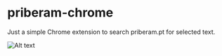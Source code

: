 priberam-chrome
===============

Just a simple Chrome extension to search priberam.pt for selected text.

![Alt text](https://raw.github.com/rfer/priberam-chrome/master/ss.png)

